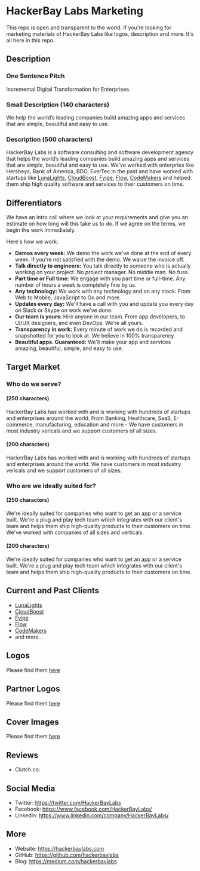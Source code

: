 # HackerBay Labs Marketing

This repo is open and transparent to the world. If you're looking for marketing materials of HackerBay Labs like logos, description and more. It's all here in this repo. 

## Description

### One Sentence Pitch
Incremental Digital Transformation for Enterprises.

### Small Description (140 characters)
We help the world’s leading companies build amazing apps and services that are simple, beautiful and easy to use. 

### Description (500 characters)
HackerBay Labs is a software consulting and software development agency that helps the world’s leading companies build amazing apps and services that are simple, beautiful and easy to use. We've worked with enterpries like Hersheys, Bank of America, BDO, EverTec in the past and have worked with startups like [LunaLights](https://lunalights.org), [CloudBoost](https://cloudboost.io), [Fyipe](https://fyipe.com), [Flow](https://flowplatform.com), [CodeMakers](https://codemakers.com.au) and helped them ship high quality software and services to their customers on time. 

## Differentiators

We have an intro call where we look at your requirements and give you an estimate on how long will this take us to do. If we agree on the terms, we begin the work immediately.

Here's how we work:

- **Demos every week:** We demo the work we've done at the end of every week. If you're not satisfied with the demo. We waive the invoice off.
- **Talk directly to engineers:** You talk directly to someone who is actually working on your project. No project manager. No middle man. No fuss.
- **Part time or Full time:** We engage with you part time or full-time. Any number of hours a week is completely fine by us.
- **Any technology:** We work with any technology and on any stack. From Web to Mobile, JavaScript to Go and more.
- **Updates every day:** We'll have a call with you and update you every day on Slack or Skype on work we've done.
- **Our team is yours:** Hire anyone in our team. From app developers, to UI/UX designers, and even DevOps. We're all yours.
- **Transparency in work:** Every minute of work we do is recorded and snapshotted for you to look at. We believe in 100% transparency.
- **Beautiful apps. Guaranteed:** We'll make your app and services amazing, beautiful, simple, and easy to use.

## Target Market

### Who do we serve? 

#### (250 characters)

HackerBay Labs has worked with and is working with hundreds of startups and enterprises around the world. From Banking, Healthcare, SaaS, E-commerce, manufacturing, education and more - We have customers in most industry vericals and we support customers of all sizes. 

#### (200 characters)

HackerBay Labs has worked with and is working with hundreds of startups and enterprises around the world.  We have customers in most industry vericals and we support customers of all sizes. 

### Who are we ideally suited for? 

#### (250 characters)

We're ideally suited for companies who want to get an app or a service built. We're a plug and play tech team which integrates with our client's team and helps them ship high-quality products to their customers on time. We've worked with companies of all sizes and verticals. 

#### (200 characters)
We're ideally suited for companies who want to get an app or a service built. We're a plug and play tech team which integrates with our client's team and helps them ship high-quality products to their customers on time.  

## Current and Past Clients

- [LunaLights](https://lunalights.org)
- [CloudBoost](https://cloudboost.io)
- [Fyipe](https://fyipe.com)
- [Flow](https://flowplatform.com)
- [CodeMakers](https://codemakers.com.au)
- and more...

## Logos

Please find them [here](/logos)

## Partner Logos

Please find them [here](/partner-logos)

## Cover Images

Please find them [here](/covers)

## Reviews

- Clutch.co:<TO-DO> 

## Social Media

- Twitter: https://twitter.com/HackerBayLabs
- Facebook: https://www.facebook.com/HackerBayLabs/
- LinkedIn: https://www.linkedin.com/company/HackerBayLabs/

## More

- Website: https://hackerbaylabs.com
- GitHub: https://github.com/hackerbaylabs
- Blog: https://medium.com/hackerbaylabs
